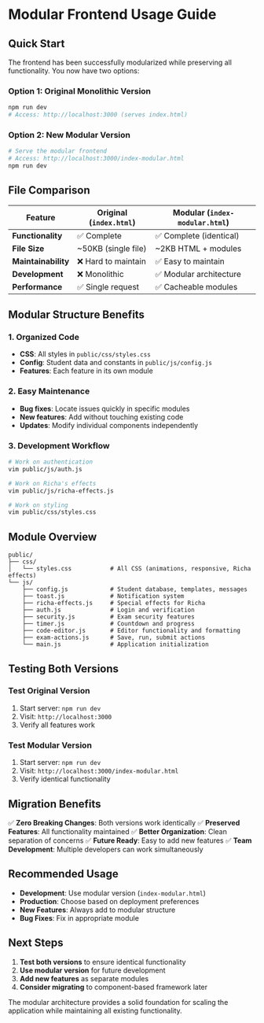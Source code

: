 # Modular Frontend Usage Guide

## Quick Start

The frontend has been successfully modularized while preserving all functionality. You now have two options:

### Option 1: Original Monolithic Version
```bash
npm run dev
# Access: http://localhost:3000 (serves index.html)
```

### Option 2: New Modular Version
```bash
# Serve the modular frontend
# Access: http://localhost:3000/index-modular.html
npm run dev
```

## File Comparison

| Feature | Original (`index.html`) | Modular (`index-modular.html`) |
|---------|------------------------|--------------------------------|
| **Functionality** | ✅ Complete | ✅ Complete (identical) |
| **File Size** | ~50KB (single file) | ~2KB HTML + modules |
| **Maintainability** | ❌ Hard to maintain | ✅ Easy to maintain |
| **Development** | ❌ Monolithic | ✅ Modular architecture |
| **Performance** | ✅ Single request | ✅ Cacheable modules |

## Modular Structure Benefits

### 1. **Organized Code**
- **CSS**: All styles in `public/css/styles.css`
- **Config**: Student data and constants in `public/js/config.js`
- **Features**: Each feature in its own module

### 2. **Easy Maintenance**
- **Bug fixes**: Locate issues quickly in specific modules
- **New features**: Add without touching existing code
- **Updates**: Modify individual components independently

### 3. **Development Workflow**
```bash
# Work on authentication
vim public/js/auth.js

# Work on Richa's effects
vim public/js/richa-effects.js

# Work on styling
vim public/css/styles.css
```

## Module Overview

```
public/
├── css/
│   └── styles.css           # All CSS (animations, responsive, Richa effects)
└── js/
    ├── config.js            # Student database, templates, messages
    ├── toast.js             # Notification system
    ├── richa-effects.js     # Special effects for Richa
    ├── auth.js              # Login and verification
    ├── security.js          # Exam security features
    ├── timer.js             # Countdown and progress
    ├── code-editor.js       # Editor functionality and formatting
    ├── exam-actions.js      # Save, run, submit actions
    └── main.js              # Application initialization
```

## Testing Both Versions

### Test Original Version
1. Start server: `npm run dev`
2. Visit: `http://localhost:3000`
3. Verify all features work

### Test Modular Version
1. Start server: `npm run dev`
2. Visit: `http://localhost:3000/index-modular.html`
3. Verify identical functionality

## Migration Benefits

✅ **Zero Breaking Changes**: Both versions work identically
✅ **Preserved Features**: All functionality maintained
✅ **Better Organization**: Clean separation of concerns
✅ **Future Ready**: Easy to add new features
✅ **Team Development**: Multiple developers can work simultaneously

## Recommended Usage

- **Development**: Use modular version (`index-modular.html`)
- **Production**: Choose based on deployment preferences
- **New Features**: Always add to modular structure
- **Bug Fixes**: Fix in appropriate module

## Next Steps

1. **Test both versions** to ensure identical functionality
2. **Use modular version** for future development
3. **Add new features** as separate modules
4. **Consider migrating** to component-based framework later

The modular architecture provides a solid foundation for scaling the application while maintaining all existing functionality.